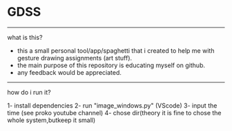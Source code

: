# GDSS
__________________________________________________________________________
what is this?

- this a small personal tool/app/spaghetti that i created to help me with gesture drawing assignments (art stuff). 
- the main purpose of this repository is educating myself on github.
- any feedback would be appreciated.
__________________________________________________________________________
how do i run it?

1- install dependencies
2- run "image_windows.py" (VScode)
3- input the time (see proko youtube channel)
4- chose dir(theory it is fine to chose the whole system,butkeep it small)
 
